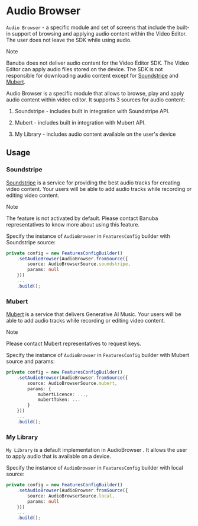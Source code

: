 # Audio Browser

```Audio Browser``` - a specific module and set of screens that include the built-in support of browsing and applying audio content within the Video Editor. The user does not leave the SDK while using audio.

> [!NOTE]
> Banuba does not deliver audio content for the Video Editor SDK.
The Video Editor can apply audio files stored on the device. The SDK is not responsible for downloading audio content except for [Soundstripe](https://www.soundstripe.com/) and [Mubert](https://mubert.com/).

Audio Browser is a specific module that allows to browse, play and apply audio content within video editor.
It supports 3 sources for audio content:

1. Soundstripe - includes built in integration with Soundstripe API.

2. Mubert - includes built in integration with Mubert API.

3. My Library - includes audio content available on the user's device

## Usage

### Soundstripe

[Soundstripe](https://www.soundstripe.com/) is a service for providing the best audio tracks for creating video content. Your users will be able to add audio tracks while recording or editing video content.

> [!NOTE]
> The feature is not activated by default.
> Please contact Banuba representatives to know more about using this feature.

Specify the instance of ```AudioBrowser``` in ```FeaturesConfig``` builder with Soundstripe source:

```typescript
private config = new FeaturesConfigBuilder()
    .setAudioBrowser(AudioBrowser.fromSource({ 
        source: AudioBrowserSource.soundstripe, 
        params: null 
    }))
    ...
    .build();
```

### Mubert

[Mubert](https://mubert.com/) is a service that delivers Generative AI Music. Your users will be able to add audio tracks while recording or editing video content.

> [!NOTE]
> Please contact Mubert representatives to request keys.

Specify the instance of ```AudioBrowser``` in ```FeaturesConfig``` builder with Mubert source and params:

```typescript
private config = new FeaturesConfigBuilder()    
    .setAudioBrowser(AudioBrowser.fromSource({
        source: AudioBrowserSource.mubert,
        params: {
            mubertLicence: ...,
            mubertToken: ...
        }
    }))
    ...
    .build();
```

### My Library

```My Library``` is a default implementation in AudioBrowser . It allows the user to apply audio that is available on a device.

Specify the instance of ```AudioBrowser``` in ```FeaturesConfig``` builder with local source:

```typescript
private config = new FeaturesConfigBuilder()    
    .setAudioBrowser(AudioBrowser.fromSource({ 
        source: AudioBrowserSource.local, 
        params: null 
    }))    
    ...
    .build();
```

